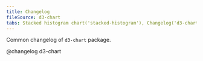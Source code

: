 ```yaml
---
title: Changelog
fileSource: d3-chart
tabs: Stacked histogram chart('stacked-histogram'), Changelog('d3-chart-changelog')
---
```


Common changelog of `d3-chart` package.

@changelog d3-chart
